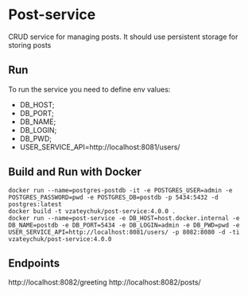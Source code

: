 # Post-service

CRUD service for managing posts. It should use persistent storage for storing posts

## Run
To run the service you need to define env values: 
- DB_HOST;
- DB_PORT;
- DB_NAME;
- DB_LOGIN;
- DB_PWD;
- USER_SERVICE_API=http://localhost:8081/users/

## Build and Run with Docker
```shell
docker run --name=postgres-postdb -it -e POSTGRES_USER=admin -e POSTGRES_PASSWORD=pwd -e POSTGRES_DB=postdb -p 5434:5432 -d postgres:latest
docker build -t vzateychuk/post-service:4.0.0 .
docker run --name=post-service -e DB_HOST=host.docker.internal -e DB_NAME=postdb -e DB_PORT=5434 -e DB_LOGIN=admin -e DB_PWD=pwd -e USER_SERVICE_API=http://localhost:8081/users/ -p 8082:8080 -d -ti vzateychuk/post-service:4.0.0
```

## Endpoints
http://localhost:8082/greeting
http://localhost:8082/posts/
